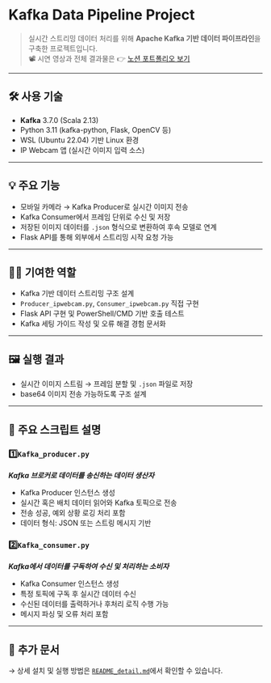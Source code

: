 # Kafka Data Pipeline Project

> 실시간 스트리밍 데이터 처리를 위해 **Apache Kafka 기반 데이터 파이프라인**을 구축한 프로젝트입니다.  
> 📽️ 시연 영상과 전체 결과물은 👉 [노션 포트폴리오 보기](https://magical-rate-172.notion.site/1556ab8db08980e5907add8e44deda2c)

---

## 🛠 사용 기술

- **Kafka** 3.7.0 (Scala 2.13)
- Python 3.11 (kafka-python, Flask, OpenCV 등)
- WSL (Ubuntu 22.04) 기반 Linux 환경
- IP Webcam 앱 (실시간 이미지 입력 소스)

---

## 💡 주요 기능

- 모바일 카메라 → Kafka Producer로 실시간 이미지 전송
- Kafka Consumer에서 프레임 단위로 수신 및 저장
- 저장된 이미지 데이터를 `.json` 형식으로 변환하여 후속 모델로 연계
- Flask API를 통해 외부에서 스트리밍 시작 요청 가능

---

## 🧑‍💻 기여한 역할

- Kafka 기반 데이터 스트리밍 구조 설계
- `Producer_ipwebcam.py`, `Consumer_ipwebcam.py` 직접 구현
- Flask API 구현 및 PowerShell/CMD 기반 호출 테스트
- Kafka 세팅 가이드 작성 및 오류 해결 경험 문서화

---

## 🖼️ 실행 결과

- 실시간 이미지 스트림 → 프레임 분할 및 `.json` 파일로 저장
- base64 이미지 전송 가능하도록 구조 설계


---

## 📂 주요 스크립트 설명

### 1️⃣`Kafka_producer.py`  
  ***Kafka 브로커로 데이터를 송신하는 데이터 생산자***  
  - Kafka Producer 인스턴스 생성
  - 실시간 혹은 배치 데이터 읽어와 Kafka 토픽으로 전송
  - 전송 성공, 예외 상황 로깅 처리 포함
  - 데이터 형식: JSON 또는 스트링 메시지 기반

  ### 2️⃣`Kafka_consumer.py` 
  ***Kafka에서 데이터를 구독하여 수신 및 처리하는 소비자***
  - Kafka Consumer 인스턴스 생성
  - 특정 토픽에 구독 후 실시간 데이터 수신
  - 수신된 데이터를 출력하거나 후처리 로직 수행 가능
  - 메시지 파싱 및 오류 처리 포함
---
## 📎 추가 문서

→ 상세 설치 및 실행 방법은 [`README_detail.md`](README_detail.md)에서 확인할 수 있습니다.

